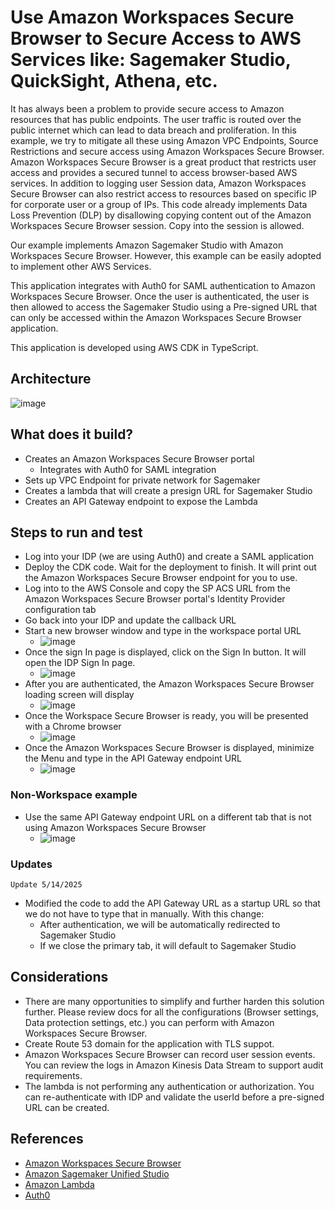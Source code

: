# Use Amazon Workspaces Secure Browser to Secure Access to AWS Services like: Sagemaker Studio, QuickSight, Athena, etc.
It has always been a problem to provide secure access to Amazon resources that has public endpoints.  The user traffic is routed over the public internet which can lead to data breach and proliferation. In this example, we try to mitigate all these using Amazon VPC Endpoints, Source Restrictions and secure access using Amazon Workspaces Secure Browser. Amazon Workspaces Secure Browser is a great product that restricts user access and provides a secured tunnel to access browser-based AWS services.  In addition to logging user Session data, Amazon Workspaces Secure Browser can also restrict access to resources based on specific IP for corporate user or a group of IPs.  This code already implements Data Loss Prevention (DLP) by disallowing copying content out of the Amazon Workspaces Secure Browser session.  Copy into the session is allowed.

Our example implements Amazon Sagemaker Studio with Amazon Workspaces Secure Browser.  However, this example can be easily adopted to implement other AWS Services.

This application integrates with Auth0 for SAML authentication to Amazon Workspaces Secure Browser.  Once the user is authenticated, the user is then allowed to access the Sagemaker Studio using a Pre-signed URL that can only be accessed within the Amazon Workspaces Secure Browser application.

This application is developed using AWS CDK in TypeScript.

## Architecture
![image](wsb-architecture.png "Amazon Workspaces Secure Browser and Sagemaker Architecture")

## What does it build?
* Creates an Amazon Workspaces Secure Browser portal
    * Integrates with Auth0 for SAML integration
* Sets up VPC Endpoint for private network for Sagemaker
* Creates a lambda that will create a presign URL for Sagemaker Studio
* Creates an API Gateway endpoint to expose the Lambda

## Steps to run and test
* Log into your IDP (we are using Auth0) and create a SAML application
* Deploy the CDK code. Wait for the deployment to finish.  It will print out the Amazon Workspaces Secure Browser endpoint for you to use.
* Log into to the AWS Console and copy the SP ACS URL from the Amazon Workspaces Secure Browser portal's Identity Provider configuration tab
* Go back into your IDP and update the callback URL
* Start a new browser window and type in the workspace portal URL
  * ![image](signin.PNG "Signing in Workspace Secure Browser")
* Once the sign In page is displayed, click on the Sign In button.  It will open the IDP Sign In page.
  * ![image](authenticate.PNG "Authenticating with IDP")
* After you are authenticated, the Amazon Workspaces Secure Browser loading screen will display
  * ![image](starting-wsb.PNG "Starting Workspace Secure Browser")
* Once the Workspace Secure Browser is ready, you will be presented with a Chrome browser
  * ![image](wsb-landing.PNG "Workspace Secure Browser landing page")
* Once the Amazon Workspaces Secure Browser is displayed, minimize the Menu and type in the API Gateway endpoint URL
  * ![image](sagemaker-on-wsb.PNG "Sagemaker on Amazon Workspaces Secure Browser")

### Non-Workspace example
* Use the same API Gateway endpoint URL on a different tab that is not using Amazon Workspaces Secure Browser
  * ![image](sagemaker-denied.PNG "Example of a Sagemaker failure from public browser")

### Updates
`Update 5/14/2025`
  * Modified the code to add the API Gateway URL as a startup URL so that we do not have to type that in manually.  With this change:
    * After authentication, we will be automatically redirected to Sagemaker Studio
    * If we close the primary tab, it will default to Sagemaker Studio

## Considerations
* There are many opportunities to simplify and further harden this solution further. Please review docs for all the configurations (Browser settings, Data protection settings, etc.) you can perform with Amazon Workspaces Secure Browser.
* Create Route 53 domain for the application with TLS suppot.
* Amazon Workspaces Secure Browser can record user session events. You can review the logs in Amazon Kinesis Data Stream to support audit requirements.
* The lambda is not performing any authentication or authorization.  You can re-authenticate with IDP and validate the userId before a pre-signed URL can be created.

## References
* [Amazon Workspaces Secure Browser](https://aws.amazon.com/workspaces-family/secure-browser/)
* [Amazon Sagemaker Unified Studio](https://aws.amazon.com/sagemaker/unified-studio/)
* [Amazon Lambda](https://aws.amazon.com/lambda/)
* [Auth0](https://auth0.com)